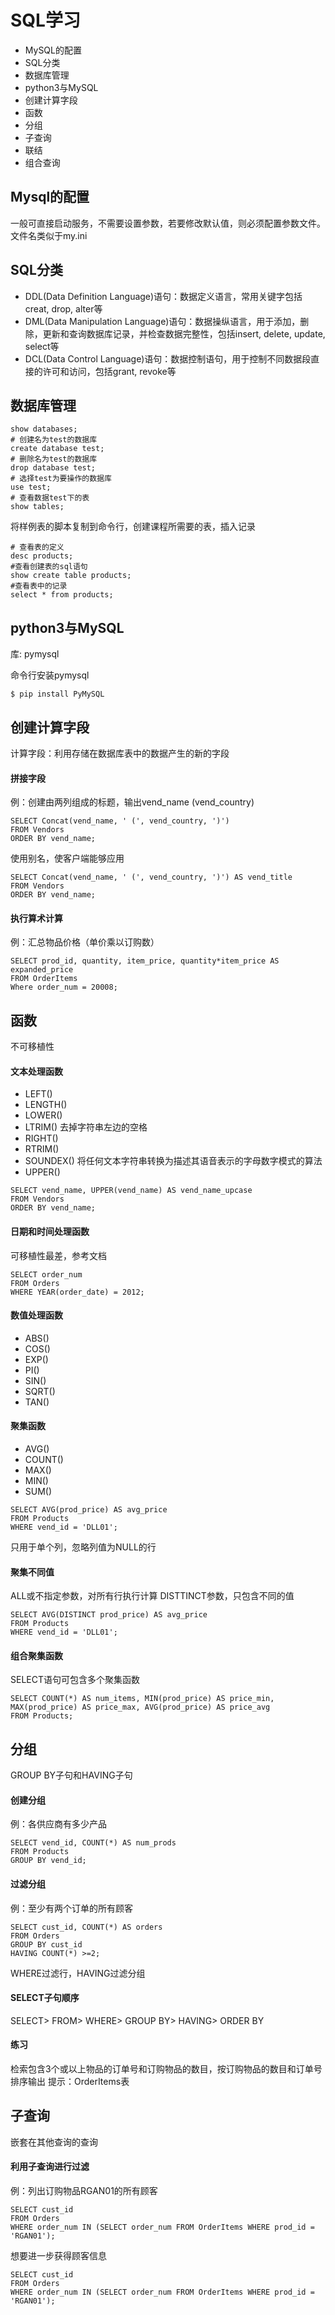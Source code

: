 # SQL学习
* MySQL的配置
* SQL分类
* 数据库管理
* python3与MySQL
* 创建计算字段
* 函数
* 分组
* 子查询
* 联结
* 组合查询
## Mysql的配置
一般可直接启动服务，不需要设置参数，若要修改默认值，则必须配置参数文件。
文件名类似于my.ini
## SQL分类
* DDL(Data Definition Language)语句：数据定义语言，常用关键字包括creat, drop, alter等
* DML(Data Manipulation Language)语句：数据操纵语言，用于添加，删除，更新和查询数据库记录，并检查数据完整性，包括insert, delete, update, select等
* DCL(Data Control Language)语句：数据控制语句，用于控制不同数据段直接的许可和访问，包括grant, revoke等
## 数据库管理
```
show databases;
# 创建名为test的数据库
create database test;
# 删除名为test的数据库
drop database test;
# 选择test为要操作的数据库
use test;
# 查看数据test下的表
show tables;
```
将样例表的脚本复制到命令行，创建课程所需要的表，插入记录
```
# 查看表的定义
desc products;
#查看创建表的sql语句
show create table products;
#查看表中的记录
select * from products;
```
## python3与MySQL
库: pymysql

命令行安装pymysql
```
$ pip install PyMySQL
```
## 创建计算字段
计算字段：利用存储在数据库表中的数据产生的新的字段
#### 拼接字段
例：创建由两列组成的标题，输出vend_name (vend_country)
```
SELECT Concat(vend_name, ' (', vend_country, ')')
FROM Vendors
ORDER BY vend_name;
```
使用别名，使客户端能够应用
```
SELECT Concat(vend_name, ' (', vend_country, ')') AS vend_title
FROM Vendors
ORDER BY vend_name;
```
#### 执行算术计算
例：汇总物品价格（单价乘以订购数）
```
SELECT prod_id, quantity, item_price, quantity*item_price AS expanded_price
FROM OrderItems
Where order_num = 20008;
```
## 函数
不可移植性
#### 文本处理函数
* LEFT()
* LENGTH()
* LOWER()
* LTRIM() 去掉字符串左边的空格
* RIGHT()
* RTRIM()
* SOUNDEX() 将任何文本字符串转换为描述其语音表示的字母数字模式的算法
* UPPER()
```
SELECT vend_name, UPPER(vend_name) AS vend_name_upcase
FROM Vendors
ORDER BY vend_name;
```
#### 日期和时间处理函数
可移植性最差，参考文档
```
SELECT order_num
FROM Orders
WHERE YEAR(order_date) = 2012;
```
#### 数值处理函数
* ABS()
* COS()
* EXP()
* PI()
* SIN()
* SQRT()
* TAN()
#### 聚集函数
* AVG()
* COUNT()
* MAX()
* MIN()
* SUM()
```
SELECT AVG(prod_price) AS avg_price
FROM Products
WHERE vend_id = 'DLL01';
```
只用于单个列，忽略列值为NULL的行
#### 聚集不同值
ALL或不指定参数，对所有行执行计算
DISTTINCT参数，只包含不同的值
```
SELECT AVG(DISTINCT prod_price) AS avg_price
FROM Products
WHERE vend_id = 'DLL01';
```
#### 组合聚集函数
SELECT语句可包含多个聚集函数
```
SELECT COUNT(*) AS num_items, MIN(prod_price) AS price_min, MAX(prod_price) AS price_max, AVG(prod_price) AS price_avg
FROM Products;
```
## 分组
GROUP BY子句和HAVING子句
#### 创建分组
例：各供应商有多少产品
```
SELECT vend_id, COUNT(*) AS num_prods
FROM Products
GROUP BY vend_id;
```
#### 过滤分组
例：至少有两个订单的所有顾客
```
SELECT cust_id, COUNT(*) AS orders
FROM Orders
GROUP BY cust_id
HAVING COUNT(*) >=2;
```
WHERE过滤行，HAVING过滤分组
#### SELECT子句顺序
SELECT> FROM> WHERE> GROUP BY> HAVING> ORDER BY
#### 练习
检索包含3个或以上物品的订单号和订购物品的数目，按订购物品的数目和订单号排序输出
提示：OrderItems表
## 子查询
嵌套在其他查询的查询
#### 利用子查询进行过滤
例：列出订购物品RGAN01的所有顾客
```
SELECT cust_id 
FROM Orders
WHERE order_num IN (SELECT order_num FROM OrderItems WHERE prod_id = 'RGAN01');
```
想要进一步获得顾客信息
```
SELECT cust_id 
FROM Orders
WHERE order_num IN (SELECT order_num FROM OrderItems WHERE prod_id = 'RGAN01');
